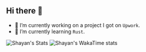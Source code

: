 ## Hi there 👋

<!--
**shayandelbari/shayandelbari** is a ✨ _special_ ✨ repository because its `README.md` (this file) appears on your GitHub profile.

Here are some ideas to get you started:

- 🔭 I’m currently working on ...
- 🌱 I’m currently learning ...
- 👯 I’m looking to collaborate on ...
- 🤔 I’m looking for help with ...
- 💬 Ask me about ...
- 📫 How to reach me: ...
- 😄 Pronouns: ...
- ⚡ Fun fact: ...
-->

- 🔭 I’m currently working on a project I got on `Upwork`.
- 🌱 I’m currently learning `Rust`.

![Shayan's Stats](https://github-readme-stats.vercel.app/api?username=shayandelbari&show_icons=true&theme=dark)
![Shayan's WakaTime stats](https://github-readme-stats.vercel.app/api/wakatime?username=shayandelbari\&layout=compact&theme=dark)
